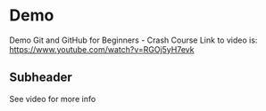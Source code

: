 # Demo

Demo  Git and GitHub for Beginners - Crash Course
Link to video is: https://www.youtube.com/watch?v=RGOj5yH7evk

## Subheader 

See video for more info